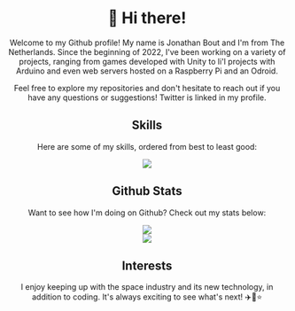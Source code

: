 <div align=center>
  
# 👋 Hi there!

Welcome to my Github profile! My name is Jonathan Bout and I'm from The Netherlands. Since the beginning of 2022, I've been working on a variety of projects, ranging from games developed with Unity to li'l projects with Arduino and even web servers hosted on a Raspberry Pi and an Odroid.

Feel free to explore my repositories and don't hesitate to reach out if you have any questions or suggestions!
Twitter is linked in my profile.

## Skills

Here are some of my skills, ordered from best to least good:

<a href='https://skillicons.dev'>
  <img src='https://skillicons.dev/icons?i=cs,dotnet,unity,js,linux,html,css,bash'/>
</a>

## Github Stats

Want to see how I'm doing on Github? Check out my stats below:

<a href="https://github.com/anuraghazra/github-readme-stats">
  <img src="https://github-readme-stats.vercel.app/api/top-langs/?username=jonathanbout&theme=aura_dark&count_private=true" />
</a>
<br/>
<a href="https://github.com/anuraghazra/github-readme-stats">
  <img src="https://github-readme-stats.vercel.app/api?username=jonathanbout&show_icons=true&theme=aura_dark&count_private=true" />
</a>

## Interests

I enjoy keeping up with the space industry and its new technology, in addition to coding. It's always exciting to see what's next! :airplane::rocket::star:
</div>
<!---
DutchAerospace/DutchAerospace is a ✨ special ✨ repository because its `README.md` (this file) appears on your GitHub profile.
You can click the Preview link to take a look at your changes.
--->
